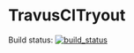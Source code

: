 # TravusCITryout

Build status: [![build_status](https://https://travis-ci.com/neeleshsambhajiche/TravisCITryout.svg?branch=master)](https://travis-ci.com/neeleshsambhajiche/TravisCITryout)




